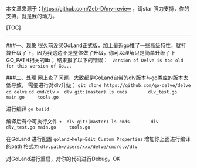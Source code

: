 本文章来源于：<https://github.com/Zeb-D/my-review> ，请star 强力支持，你的支持，就是我的动力。

[TOC]

------

###一、现象
很久前没买GoLand正式版，加上最近go推了一些高级特性，就打算升级了下，因为我这边不是整体做了升级，你可以理解只是简单升级了下GO_PATH相关的lib；
结果报了以下的错误：
` Version of Delve is too old for this version of Go...`

###二、处理
网上查了问题，大致都是GoLand自带的dlv版本与go类库的版本太低导致，
需要进行对dlv升级；
`git clone https://github.com/go-delve/delve`
`cd delve`
`cd cmd/dlv`
`➜  dlv git:(master) ls
 cmds        dlv_test.go main.go     tools.go`
 
 进行编译
 `go build`
 
 编译后有个可执行文件
 `➜  dlv git:(master) ls
  cmds        dlv         dlv_test.go main.go     tools.go`
 
 在GoLand 进行配置
 `goland>help>Edit Custom Properties`
 增加你上面进行编译的path
 格式为
 `dlv.path=/Users/xxx/delve/cmd/dlv/dlv`
 
 对GoLand进行重启，对你的代码进行Debug，OK